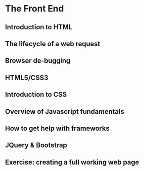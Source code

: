 # The Front End
## Introduction to HTML
## The lifecycle of a web request
## Browser de-bugging
## HTML5/CSS3
## Introduction to CSS
## Overview of Javascript fundamentals
## How to get help with frameworks
## JQuery & Bootstrap
## Exercise: creating a full working web page
